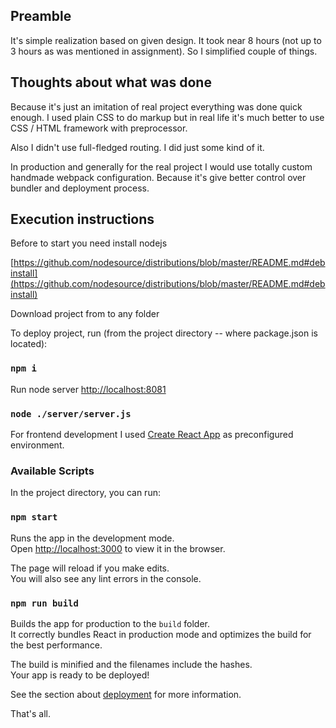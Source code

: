 ## Preamble

It's simple realization based on given design. It took near 8 hours (not up to 3 hours as was mentioned in assignment).
So I simplified couple of things.

## Thoughts about what was done

Because it's just an imitation of real project everything was done quick enough. I used plain CSS to do markup but in
real life it's much better to use CSS / HTML framework with preprocessor.

Also I didn't use full-fledged routing. I did just some kind of it.

In production and generally for the real project I would use totally custom handmade webpack configuration. Because it's give better
control over bundler and deployment process.


## Execution instructions

Before to start you need install nodejs

[https://github.com/nodesource/distributions/blob/master/README.md#debinstall](https://github.com/nodesource/distributions/blob/master/README.md#debinstall)

Download project from to any folder

To deploy project, run (from the project directory -- where package.json is located):

### `npm i`

Run node server [http://localhost:8081](http://localhost:8081)

### `node ./server/server.js`

For frontend development I used [Create React App](https://github.com/facebook/create-react-app) as preconfigured environment.

### Available Scripts

In the project directory, you can run:

### `npm start`

Runs the app in the development mode.<br />
Open [http://localhost:3000](http://localhost:3000) to view it in the browser.

The page will reload if you make edits.<br />
You will also see any lint errors in the console.

### `npm run build`

Builds the app for production to the `build` folder.<br />
It correctly bundles React in production mode and optimizes the build for the best performance.

The build is minified and the filenames include the hashes.<br />
Your app is ready to be deployed!

See the section about [deployment](https://facebook.github.io/create-react-app/docs/deployment) for more information.

That's all.